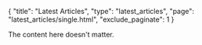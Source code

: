 {
  "title": "Latest Articles",
  "type": "latest_articles",
  "page": "latest_articles/single.html",
  "exclude_paginate": 1
}

The content here doesn't matter.
